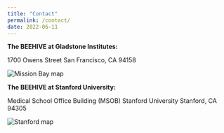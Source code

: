 ```yaml
---
title: "Contact"
permalink: /contact/
date: 2022-06-11
---
```


**The BEEHIVE at Gladstone Institutes:**

1700 Owens Street
San Francisco, CA 94158

![Mission Bay map](/assets/images/1700OwensAve.jp2)

**The BEEHIVE at Stanford University:**

Medical School Office Building (MSOB)
Stanford University
Stanford, CA 94305

![Stanford map](/assets/images/MSOB.jp2)

